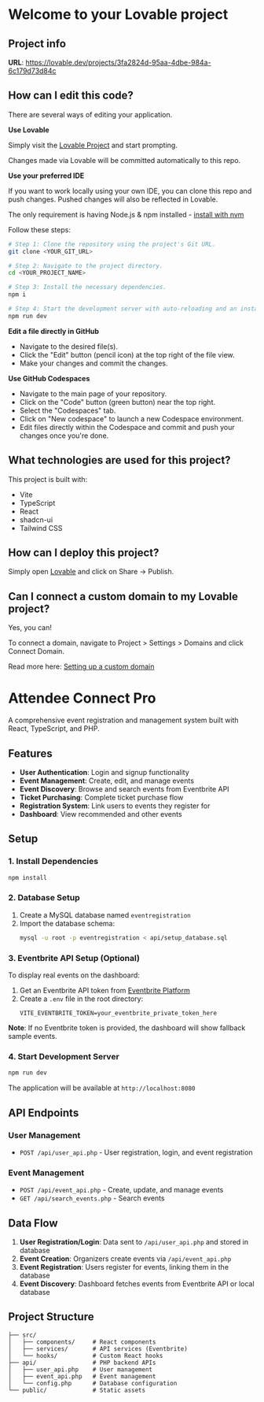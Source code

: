 # Welcome to your Lovable project

## Project info

**URL**: https://lovable.dev/projects/3fa2824d-95aa-4dbe-984a-6c179d73d84c

## How can I edit this code?

There are several ways of editing your application.

**Use Lovable**

Simply visit the [Lovable Project](https://lovable.dev/projects/3fa2824d-95aa-4dbe-984a-6c179d73d84c) and start prompting.

Changes made via Lovable will be committed automatically to this repo.

**Use your preferred IDE**

If you want to work locally using your own IDE, you can clone this repo and push changes. Pushed changes will also be reflected in Lovable.

The only requirement is having Node.js & npm installed - [install with nvm](https://github.com/nvm-sh/nvm#installing-and-updating)

Follow these steps:

```sh
# Step 1: Clone the repository using the project's Git URL.
git clone <YOUR_GIT_URL>

# Step 2: Navigate to the project directory.
cd <YOUR_PROJECT_NAME>

# Step 3: Install the necessary dependencies.
npm i

# Step 4: Start the development server with auto-reloading and an instant preview.
npm run dev
```

**Edit a file directly in GitHub**

- Navigate to the desired file(s).
- Click the "Edit" button (pencil icon) at the top right of the file view.
- Make your changes and commit the changes.

**Use GitHub Codespaces**

- Navigate to the main page of your repository.
- Click on the "Code" button (green button) near the top right.
- Select the "Codespaces" tab.
- Click on "New codespace" to launch a new Codespace environment.
- Edit files directly within the Codespace and commit and push your changes once you're done.

## What technologies are used for this project?

This project is built with:

- Vite
- TypeScript
- React
- shadcn-ui
- Tailwind CSS

## How can I deploy this project?

Simply open [Lovable](https://lovable.dev/projects/3fa2824d-95aa-4dbe-984a-6c179d73d84c) and click on Share -> Publish.

## Can I connect a custom domain to my Lovable project?

Yes, you can!

To connect a domain, navigate to Project > Settings > Domains and click Connect Domain.

Read more here: [Setting up a custom domain](https://docs.lovable.dev/tips-tricks/custom-domain#step-by-step-guide)

# Attendee Connect Pro

A comprehensive event registration and management system built with React, TypeScript, and PHP.

## Features

- **User Authentication**: Login and signup functionality
- **Event Management**: Create, edit, and manage events
- **Event Discovery**: Browse and search events from Eventbrite API
- **Ticket Purchasing**: Complete ticket purchase flow
- **Registration System**: Link users to events they register for
- **Dashboard**: View recommended and other events

## Setup

### 1. Install Dependencies

```bash
npm install
```

### 2. Database Setup

1. Create a MySQL database named `eventregistration`
2. Import the database schema:
   ```bash
   mysql -u root -p eventregistration < api/setup_database.sql
   ```

### 3. Eventbrite API Setup (Optional)

To display real events on the dashboard:

1. Get an Eventbrite API token from [Eventbrite Platform](https://www.eventbrite.com/platform/api-keys)
2. Create a `.env` file in the root directory:
   ```
   VITE_EVENTBRITE_TOKEN=your_eventbrite_private_token_here
   ```

**Note**: If no Eventbrite token is provided, the dashboard will show fallback sample events.

### 4. Start Development Server

```bash
npm run dev
```

The application will be available at `http://localhost:8080`

## API Endpoints

### User Management
- `POST /api/user_api.php` - User registration, login, and event registration

### Event Management  
- `POST /api/event_api.php` - Create, update, and manage events
- `GET /api/search_events.php` - Search events

## Data Flow

1. **User Registration/Login**: Data sent to `/api/user_api.php` and stored in database
2. **Event Creation**: Organizers create events via `/api/event_api.php`
3. **Event Registration**: Users register for events, linking them in the database
4. **Event Discovery**: Dashboard fetches events from Eventbrite API or local database

## Project Structure

```
├── src/
│   ├── components/     # React components
│   ├── services/       # API services (Eventbrite)
│   └── hooks/          # Custom React hooks
├── api/                # PHP backend APIs
│   ├── user_api.php    # User management
│   ├── event_api.php   # Event management
│   └── config.php      # Database configuration
└── public/             # Static assets
```
